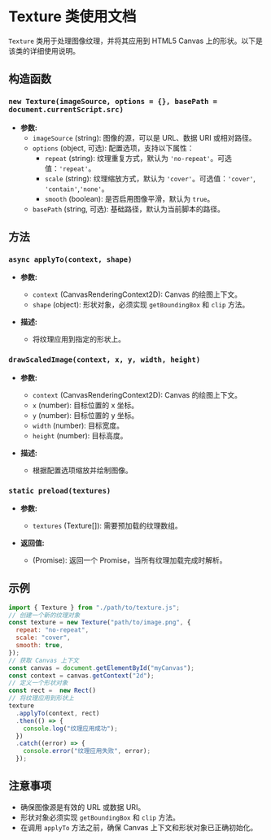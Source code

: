 # Texture 类使用文档

`Texture` 类用于处理图像纹理，并将其应用到 HTML5 Canvas 上的形状。以下是该类的详细使用说明。

## 构造函数

### `new Texture(imageSource, options = {}, basePath = document.currentScript.src)`

- **参数:**
  - `imageSource` (string): 图像的源，可以是 URL、数据 URI 或相对路径。
  - `options` (object, 可选): 配置选项，支持以下属性：
    - `repeat` (string): 纹理重复方式，默认为 `'no-repeat'`。可选值：`'repeat'`。
    - `scale` (string): 纹理缩放方式，默认为 `'cover'`。可选值：`'cover'`, `'contain'`,`'none'`。
    - `smooth` (boolean): 是否启用图像平滑，默认为 `true`。
  - `basePath` (string, 可选): 基础路径，默认为当前脚本的路径。

## 方法



### `async applyTo(context, shape)`

- **参数:**

  - `context` (CanvasRenderingContext2D): Canvas 的绘图上下文。
  - `shape` (object): 形状对象，必须实现 `getBoundingBox` 和 `clip` 方法。

- **描述:**
  - 将纹理应用到指定的形状上。

### `drawScaledImage(context, x, y, width, height)`

- **参数:**

  - `context` (CanvasRenderingContext2D): Canvas 的绘图上下文。
  - `x` (number): 目标位置的 x 坐标。
  - `y` (number): 目标位置的 y 坐标。
  - `width` (number): 目标宽度。
  - `height` (number): 目标高度。

- **描述:**
  - 根据配置选项缩放并绘制图像。

### `static preload(textures)`

- **参数:**

  - `textures` (Texture[]): 需要预加载的纹理数组。

- **返回值:**
  - (Promise): 返回一个 Promise，当所有纹理加载完成时解析。

## 示例

```javascript
import { Texture } from "./path/to/texture.js";
// 创建一个新的纹理对象
const texture = new Texture("path/to/image.png", {
  repeat: "no-repeat",
  scale: "cover",
  smooth: true,
});
// 获取 Canvas 上下文
const canvas = document.getElementById("myCanvas");
const context = canvas.getContext("2d");
// 定义一个形状对象
const rect =  new Rect()
// 将纹理应用到形状上
texture
  .applyTo(context, rect)
  .then(() => {
    console.log("纹理应用成功");
  })
  .catch((error) => {
    console.error("纹理应用失败", error);
  });
```

## 注意事项

- 确保图像源是有效的 URL 或数据 URI。
- 形状对象必须实现 `getBoundingBox` 和 `clip` 方法。
- 在调用 `applyTo` 方法之前，确保 Canvas 上下文和形状对象已正确初始化。
